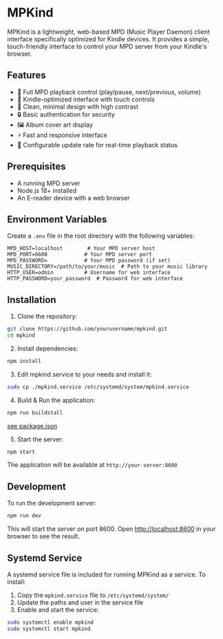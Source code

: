 # MPKind

MPKind is a lightweight, web-based MPD (Music Player Daemon) client interface specifically optimized for Kindle devices. It provides a simple, touch-friendly interface to control your MPD server from your Kindle's browser.

## Features

- 🎵 Full MPD playback control (play/pause, next/previous, volume)
- 📱 Kindle-optimized interface with touch controls
- 🎨 Clean, minimal design with high contrast
- 🔒 Basic authentication for security
- 🖼️ Album cover art display
- ⚡ Fast and responsive interface
- 🔄 Configurable update rate for real-time playback status

## Prerequisites

- A running MPD server
- Node.js 18+ installed
- An E-reader device with a web browser

## Environment Variables

Create a `.env` file in the root directory with the following variables:

```env
MPD_HOST=localhost        # Your MPD server host
MPD_PORT=6600            # Your MPD server port
MPD_PASSWORD=            # Your MPD password (if set)
MUSIC_DIRECTORY=/path/to/your/music  # Path to your music library
HTTP_USER=admin          # Username for web interface
HTTP_PASSWORD=your_password  # Password for web interface
```

## Installation

1. Clone the repository:
```bash
git clone https://github.com/yourusername/mpkind.git
cd mpkind
```

2. Install dependencies:
```bash
npm install
```
3. Edit mpkind.service to your needs and install it:
```bash
sudo cp ./mpkind.service /etc/systemd/system/mpkind.service
```
4. Build & Run the application:
```bash
npm run buildstall
```
[see package.json](/package.json)

5. Start the server:
```bash
npm start
```

The application will be available at `http://your-server:8600`

## Development

To run the development server:

```bash
npm run dev
```

This will start the server on port 8600. Open [http://localhost:8600](http://localhost:8600) in your browser to see the result.

## Systemd Service

A systemd service file is included for running MPKind as a service. To install:

1. Copy the `mpkind.service` file to `/etc/systemd/system/`
2. Update the paths and user in the service file
3. Enable and start the service:

```bash
sudo systemctl enable mpkind
sudo systemctl start mpkind
```

